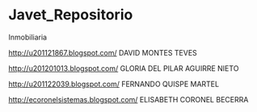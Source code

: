 Javet_Repositorio
=================

Inmobiliaria

 http://u201121867.blogspot.com/ DAVID MONTES TEVES



http://u201201013.blogspot.com/ GLORIA DEL PILAR AGUIRRE NIETO 



http://u201122039.blogspot.com/ FERNANDO QUISPE MARTEL 


http://ecoronelsistemas.blogspot.com/ ELISABETH CORONEL BECERRA